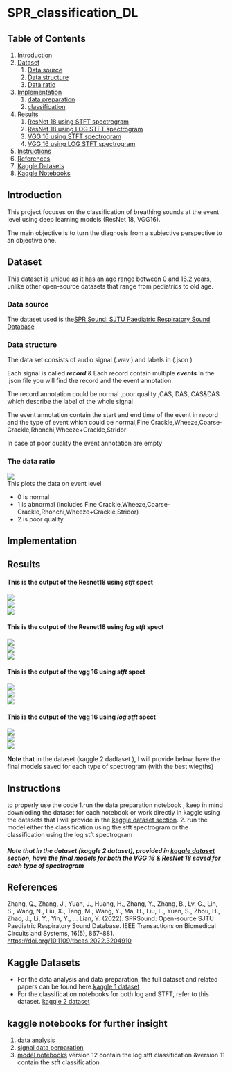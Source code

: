 # SPR_classification_DL
## Table of Contents
1. [Introduction](#intro)
2. [Dataset](#dataset)
     1. [Data source](#source)
     2. [Data structure](#structure)
     3. [Data ratio](#ratio)
3. [Implementation]()
     1. [data preparation]()
     2. [classification]()
4. [Results](#result)
   1. [ResNet 18 using STFT spectrogram](#1)
   2. [ResNet 18 using LOG STFT spectrogram](#2)
   3. [VGG 16 using STFT spectrogram](#3)
   4. [VGG 16 using LOG STFT spectrogram](#4)
5. [Instructions](#instruction)
6. [References](#ref)
7. [Kaggle Datasets](#kdataset)
8. [Kaggle Notebooks](#knote)



<a name="intro"></a>
## Introduction
This project focuses on the classification of breathing sounds at the event level using deep learning models (ResNet 18, VGG16). 

The main objective is to turn the diagnosis from a subjective perspective to an objective one. 

<a name="dataset"></a>
## Dataset
This dataset is unique as it has an age range between 0 and 16.2 years, unlike other open-source datasets that range from pediatrics to old age.
<a name="source"></a>
### Data source 
The dataset used is the[SPR Sound:  SJTU Paediatric Respiratory Sound Database](https://github.com/SJTU-YONGFU-RESEARCH-GRP/SPRSound)

 
<a name="structure"></a>
### Data structure
The data set consists of audio signal (.wav ) and labels in (.json )

Each signal is called ***record*** &
Each record contain multiple ***events***
In the .json file you will find the record and the event annotation.

The record annotation could be normal ,poor quality ,CAS, DAS, CAS&DAS which describe the label of the whole signal

The event annotation contain the start and end time of the event in record and the type of event which could be normal,Fine Crackle,Wheeze,Coarse-Crackle,Rhonchi,Wheeze+Crackle,Stridor

In case of poor quality the event annotation are empty
<a name="ratio"></a>
### The data ratio
<div>
  <img src="https://github.com/Mayar-Elghandour/SPR_classification_DL/blob/main/images/dataratio.jpg">
</div>
This plots the data on event level

- 0 is normal
- 1 is abnormal (includes Fine Crackle,Wheeze,Coarse-Crackle,Rhonchi,Wheeze+Crackle,Stridor)
- 2 is poor quality
<a name="imp"></a>
## Implementation


<a name="result"></a>
## Results
<a name="1"></a>
#### This is the output of the **Resnet18** using *stft* spect
<div>
  <img src="https://github.com/Mayar-Elghandour/SPR_classification_DL/blob/main/images/resnetstftconfusionmatrix.jpg">
</div>
<div>
  <img src="https://github.com/Mayar-Elghandour/SPR_classification_DL/blob/main/images/resnetstftROC.jpg">
</div>
<div>
  <img src="https://github.com/Mayar-Elghandour/SPR_classification_DL/blob/main/images/resnetstft.jpg">
</div>

<a name="2"></a>

#### This is the output of the **Resnet18** using *log stft* spect
<div>
  <img src="https://github.com/Mayar-Elghandour/SPR_classification_DL/blob/main/images/resnetlogconfusionmatrix.jpg">
</div>
<div>
  <img src="https://github.com/Mayar-Elghandour/SPR_classification_DL/blob/main/images/resnetlogROC.jpg">
</div>
<div>
  <img src="https://github.com/Mayar-Elghandour/SPR_classification_DL/blob/main/images/resnetlog.jpg">
</div>

<a name="3"></a>

#### This is the output of the **vgg 16** using *stft* spect
<div>
  <img src="https://github.com/Mayar-Elghandour/SPR_classification_DL/blob/main/images/vggstftconfusionmatrix.jpg">
</div>
<div>
  <img src="https://github.com/Mayar-Elghandour/SPR_classification_DL/blob/main/images/vggstftROC.jpg">
</div>
<div>
  <img src="https://github.com/Mayar-Elghandour/SPR_classification_DL/blob/main/images/vggstft.jpg">
</div>
<a name="4"></a>

#### This is the output of the **vgg 16** using *log stft* spect
<div>
  <img src="https://github.com/Mayar-Elghandour/SPR_classification_DL/blob/main/images/vgglogconfusionmatrix.jpg">
</div>
<div>
  <img src="https://github.com/Mayar-Elghandour/SPR_classification_DL/blob/main/images/vgglogROC.jpg">
</div>
<div>
  <img src="https://github.com/Mayar-Elghandour/SPR_classification_DL/blob/main/images/vgglog.jpg">
</div>

**Note that** in the dataset (kaggle 2 dadtaset ), I will provide below, have the final models saved for each type of spectrogram (with the best wiegths)
<a name="instruction"></a>
## Instructions
to properly use the code
1.run the data preparation notebook , keep in mind downloding the dataset for each notebook or work directly in kaggle using the datasets that I will provide in the [kaggle dataset section](kdataset).
2. run the model either the classification using the stft spectrogram or the classification using the log stft spectrogram

##### Note that in the dataset (kaggle 2 dataset), provided in [kaggle dataset section](kdataset), have the final models for both the VGG 16 & ResNet 18 saved for each type of spectrogram

<a name="ref"></a>
## References
Zhang, Q., Zhang, J., Yuan, J., Huang, H., Zhang, Y., Zhang, B., Lv, G., Lin, S., Wang, N., Liu, X., Tang, M., Wang, Y., Ma, H., Liu, L., Yuan, S., Zhou, H., Zhao, J., Li, Y., Yin, Y., … Lian, Y. (2022). SPRSound: Open-source SJTU Paediatric Respiratory Sound Database. IEEE Transactions on Biomedical Circuits and Systems, 16(5), 867–881. https://doi.org/10.1109/tbcas.2022.3204910  
<a name="kdataset"></a>
## Kaggle Datasets
- For the data analysis and data preparation, the full dataset and related papers can be found here.[kaggle 1 dataset](https://www.kaggle.com/datasets/mayarelghandour/sprsound-nosplit/data)
- For the classification notebooks for both log and STFT, refer to this dataset. [kaggle 2 dataset](https://www.kaggle.com/datasets/mayarelghandour/spr-splitevents/data)
<a name="knote"></a>
## kaggle notebooks for further insight
1. [data analysis](https://www.kaggle.com/code/mayarelghandour/spr-data-analysis)
2. [signal data perparation](https://www.kaggle.com/code/mayarelghandour/signal-data-preparation)
3. [model notebooks](https://www.kaggle.com/code/mayarelghandour/final-models) version 12 contain the log stft classification &version 11 contain the stft classification
